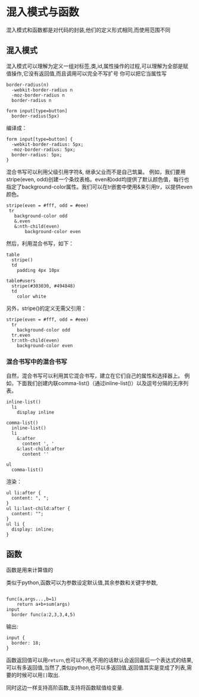 # 混入模式与函数

混入模式和函数都是对代码的封装,他们的定义形式相同,而使用范围不同

## 混入模式

混入模式可以理解为定义一组对标签,类,id,属性操作的过程,可以理解为全部是赋值操作,它没有返回值,而且调用可以完全不写扩号
你可以把它当属性写
```
border-radius(n)
  -webkit-border-radius n
  -moz-border-radius n
  border-radius n

form input[type=button]
  border-radius(5px)
```
编译成：
```
form input[type=button] {
  -webkit-border-radius: 5px;
  -moz-border-radius: 5px;
  border-radius: 5px;
}
```

混合书写可以利用父级引用字符&, 继承父业而不是自己筑巢。
例如，我们要用stripe(even, odd)创建一个条纹表格。even和odd均提供了默认颜色值，每行也指定了background-color属性。我们可以在tr嵌套中使用&来引用tr，以提供even颜色。

```
stripe(even = #fff, odd = #eee)
 tr
   background-color odd
   &.even
   &:nth-child(even)
       background-color even
```
然后，利用混合书写，如下：

```
table
  stripe()
  td
    padding 4px 10px

table#users
  stripe(#303030, #494848)
  td
    color white
```
另外，stripe()的定义无需父引用：

```
stripe(even = #fff, odd = #eee)
  tr
    background-color odd
  tr.even
  tr:nth-child(even)
    background-color even
```
### 混合书写中的混合书写

自然，混合书写可以利用其它混合书写，建立在它们自己的属性和选择器上。
例如，下面我们创建内联comma-list()（通过inline-list()）以及逗号分隔的无序列表。

```
inline-list()
  li
    display inline

comma-list()
  inline-list()
  li
    &:after
      content ', '
    &:last-child:after
      content ''

ul
  comma-list()

```
渲染：
```
ul li:after {
  content: ", ";
}
ul li:last-child:after {
  content: "";
}
ul li {
  display: inline;
}
```

## 函数

函数是用来计算值的

类似于python,函数可以为参数设定默认值,其余参数和关键字参数,

```

func(a,args...,b=1)
    return a+b+sum(args)
input
  border func(a:2,3,3,4,5)
```
输出:
```
input {
  border: 18;
}
```

函数返回值可以用`return`,也可以不用,不用的话默认会返回最后一个表达式的结果,
可以有多返回值,当然了,类似python,也可以多返回值,返回值其实是变成了列表,需要的时候可以用`[]`取出.


同时这边一样支持高阶函数,支持将函数赋值给变量.
